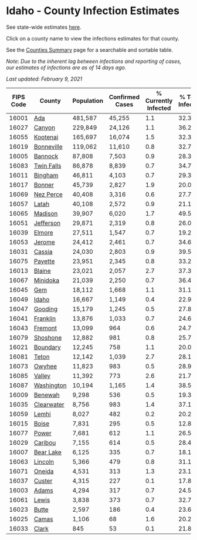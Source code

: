 # Idaho - County Infection Estimates

See state-wide estimates [here](/infections/us-id).

Click on a county name to view the infections estimates for that county.

See the [Counties Summary](/infections/summary-counties) page for a searchable and sortable table.

*Note: Due to the inherent lag between infections and reporting of cases, our estimates of infections are as of 14 days ago.*

*Last updated: February 9, 2021*

|   FIPS Code |                   County |   Population |   Confirmed Cases |   % Currently Infected |   % Total Infected |
|-------------|--------------------------|--------------|-------------------|------------------------|--------------------|
|       16001 |               [Ada](ada) |      481,587 |            45,255 |                    1.1 |               32.3 |
|       16027 |         [Canyon](canyon) |      229,849 |            24,126 |                    1.1 |               36.2 |
|       16055 |     [Kootenai](kootenai) |      165,697 |            16,074 |                    1.5 |               32.3 |
|       16019 | [Bonneville](bonneville) |      119,062 |            11,610 |                    0.8 |               32.7 |
|       16005 |       [Bannock](bannock) |       87,808 |             7,503 |                    0.9 |               28.3 |
|       16083 | [Twin Falls](twin-falls) |       86,878 |             8,839 |                    0.7 |               34.7 |
|       16011 |       [Bingham](bingham) |       46,811 |             4,103 |                    0.7 |               29.3 |
|       16017 |         [Bonner](bonner) |       45,739 |             2,827 |                    1.9 |               20.0 |
|       16069 |   [Nez Perce](nez-perce) |       40,408 |             3,316 |                    0.6 |               27.7 |
|       16057 |           [Latah](latah) |       40,108 |             2,572 |                    0.9 |               21.1 |
|       16065 |       [Madison](madison) |       39,907 |             6,020 |                    1.7 |               49.5 |
|       16051 |   [Jefferson](jefferson) |       29,871 |             2,319 |                    0.8 |               26.0 |
|       16039 |         [Elmore](elmore) |       27,511 |             1,547 |                    0.7 |               19.2 |
|       16053 |         [Jerome](jerome) |       24,412 |             2,461 |                    0.7 |               34.6 |
|       16031 |         [Cassia](cassia) |       24,030 |             2,803 |                    0.9 |               39.5 |
|       16075 |       [Payette](payette) |       23,951 |             2,345 |                    0.8 |               33.2 |
|       16013 |         [Blaine](blaine) |       23,021 |             2,057 |                    2.7 |               37.3 |
|       16067 |     [Minidoka](minidoka) |       21,039 |             2,250 |                    0.7 |               36.4 |
|       16045 |               [Gem](gem) |       18,112 |             1,668 |                    1.1 |               31.1 |
|       16049 |           [Idaho](idaho) |       16,667 |             1,149 |                    0.4 |               22.9 |
|       16047 |       [Gooding](gooding) |       15,179 |             1,245 |                    0.5 |               27.8 |
|       16041 |     [Franklin](franklin) |       13,876 |             1,033 |                    0.7 |               24.6 |
|       16043 |       [Fremont](fremont) |       13,099 |               964 |                    0.6 |               24.7 |
|       16079 |     [Shoshone](shoshone) |       12,882 |               981 |                    0.8 |               25.7 |
|       16021 |     [Boundary](boundary) |       12,245 |               758 |                    1.1 |               20.0 |
|       16081 |           [Teton](teton) |       12,142 |             1,039 |                    2.7 |               28.1 |
|       16073 |         [Owyhee](owyhee) |       11,823 |               983 |                    0.5 |               28.9 |
|       16085 |         [Valley](valley) |       11,392 |               773 |                    2.6 |               21.7 |
|       16087 | [Washington](washington) |       10,194 |             1,165 |                    1.4 |               38.5 |
|       16009 |       [Benewah](benewah) |        9,298 |               536 |                    0.5 |               19.3 |
|       16035 | [Clearwater](clearwater) |        8,756 |               983 |                    1.4 |               37.1 |
|       16059 |           [Lemhi](lemhi) |        8,027 |               482 |                    0.2 |               20.2 |
|       16015 |           [Boise](boise) |        7,831 |               295 |                    0.5 |               12.8 |
|       16077 |           [Power](power) |        7,681 |               612 |                    1.1 |               26.5 |
|       16029 |       [Caribou](caribou) |        7,155 |               614 |                    0.5 |               28.4 |
|       16007 |   [Bear Lake](bear-lake) |        6,125 |               335 |                    0.7 |               18.1 |
|       16063 |       [Lincoln](lincoln) |        5,366 |               479 |                    0.8 |               31.1 |
|       16071 |         [Oneida](oneida) |        4,531 |               313 |                    1.3 |               23.1 |
|       16037 |         [Custer](custer) |        4,315 |               227 |                    0.1 |               17.8 |
|       16003 |           [Adams](adams) |        4,294 |               317 |                    0.7 |               24.5 |
|       16061 |           [Lewis](lewis) |        3,838 |               373 |                    0.7 |               32.7 |
|       16023 |           [Butte](butte) |        2,597 |               186 |                    0.4 |               23.6 |
|       16025 |           [Camas](camas) |        1,106 |                68 |                    1.6 |               20.2 |
|       16033 |           [Clark](clark) |          845 |                53 |                    0.1 |               21.8 |